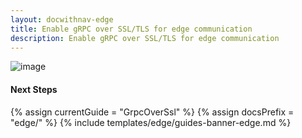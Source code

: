 ```yaml
---
layout: docwithnav-edge
title: Enable gRPC over SSL/TLS for edge communication
description: Enable gRPC over SSL/TLS for edge communication
---
```


![image](https://img.thingsboard.io/coming-soon.jpg)

#### Next Steps

{% assign currentGuide = "GrpcOverSsl" %}
{% assign docsPrefix = "edge/" %}
{% include templates/edge/guides-banner-edge.md %}